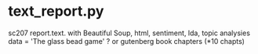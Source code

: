# text_report.py
sc207 report.text. with Beautiful Soup, html, 
sentiment, lda, topic analysies 
data = 'The glass bead game' ? or gutenberg book chapters (*10 chapts) 
